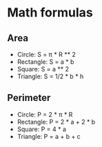# Math formulas
## Area
- Circle: S = π * R ** 2
- Rectangle: S = a * b
- Square: S = a ** 2
- Triangle: S = 1/2 * b * h

## Perimeter
- Circle: P = 2 * π * R
- Rectangle: P = 2 * a + 2 * b
- Square: P = 4 * a
- Triangle: P = a + b + c

